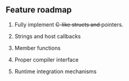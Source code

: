 ## Feature roadmap

1. Fully implement <s> C-like structs and </s> pointers.

2. Strings and host callbacks

3. Member functions

4. Proper compiler interface

5. Runtime integration mechanisms   
